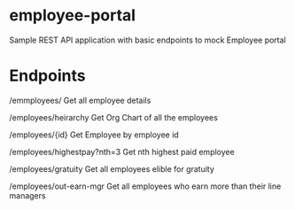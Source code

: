 # employee-portal
Sample REST API application with basic endpoints to mock Employee portal

# Endpoints
/emmployees/
Get all employee details

/employees/heirarchy
Get Org Chart of all the employees

/employees/{id}
Get Employee by employee id

/employees/highestpay?nth=3
Get nth highest paid employee 

/employees/gratuity
Get all employees elible for gratuity

/employees/out-earn-mgr
Get all employees who earn more than their line managers
